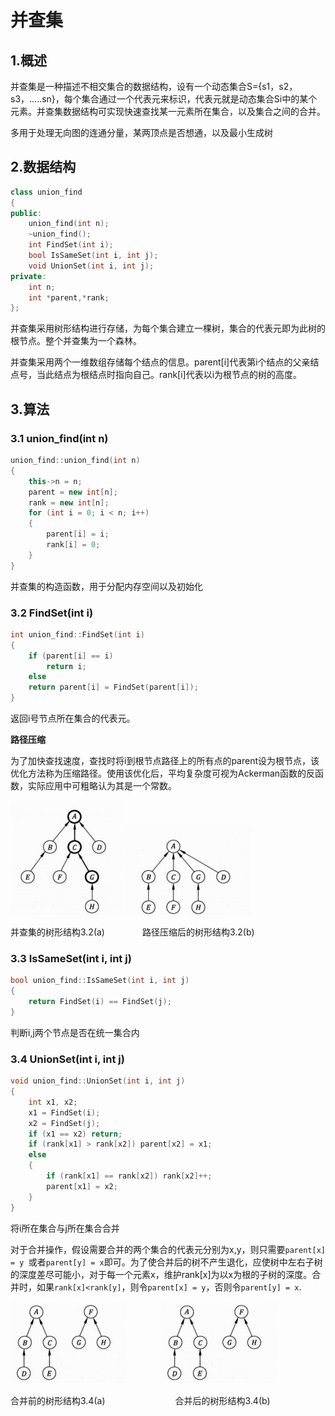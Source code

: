 # 并查集
## 1.概述
并查集是一种描述不相交集合的数据结构，设有一个动态集合S={s1，s2，s3，.....sn}，每个集合通过一个代表元来标识，代表元就是动态集合Si中的某个元素。并查集数据结构可实现快速查找某一元素所在集合，以及集合之间的合并。

多用于处理无向图的连通分量，某两顶点是否想通，以及最小生成树
## 2.数据结构
``` cpp
class union_find
{
public:
	union_find(int n);
	~union_find();
	int FindSet(int i);
	bool IsSameSet(int i, int j);
	void UnionSet(int i, int j);
private:
	int n;
	int *parent,*rank;
};

``` 

并查集采用树形结构进行存储，为每个集合建立一棵树，集合的代表元即为此树的根节点。整个并查集为一个森林。

并查集采用两个一维数组存储每个结点的信息。parent[i]代表第i个结点的父亲结点号，当此结点为根结点时指向自己。rank[i]代表以i为根节点的树的高度。
## 3.算法
### 3.1 union_find(int n)
``` cpp
union_find::union_find(int n)
{
	this->n = n;
	parent = new int[n];
	rank = new int[n];
	for (int i = 0; i < n; i++)
	{
		parent[i] = i;
		rank[i] = 0;
	}
}
```

并查集的构造函数，用于分配内存空间以及初始化
### 3.2 FindSet(int i)
``` cpp
int union_find::FindSet(int i)
{
	if (parent[i] == i)
		return i;
	else 
	return parent[i] = FindSet(parent[i]); 
}
```

返回i号节点所在集合的代表元。

**路径压缩**

为了加快查找速度，查找时将i到根节点路径上的所有点的parent设为根节点，该优化方法称为压缩路径。使用该优化后，平均复杂度可视为Ackerman函数的反函数，实际应用中可粗略认为其是一个常数。

![](3.2(a).png) ![](3.2(b).png)

并查集的树形结构3.2(a) 　　　　路径压缩后的树形结构3.2(b) 
### 3.3 IsSameSet(int i, int j)
``` cpp
bool union_find::IsSameSet(int i, int j)
{
	return FindSet(i) == FindSet(j);
}
```

判断i,j两个节点是否在统一集合内
### 3.4 UnionSet(int i, int j)
``` cpp
void union_find::UnionSet(int i, int j)
{
	int x1, x2;
	x1 = FindSet(i);
	x2 = FindSet(j);
	if (x1 == x2) return;
	if (rank[x1] > rank[x2]) parent[x2] = x1;
	else
	{
		if (rank[x1] == rank[x2]) rank[x2]++;
		parent[x1] = x2;
	}
}
```

将i所在集合与j所在集合合并

对于合并操作，假设需要合并的两个集合的代表元分别为x,y，则只需要`parent[x] = y `或者`parent[y] = x`即可。为了使合并后的树不产生退化，应使树中左右子树的深度差尽可能小，对于每一个元素x，维护rank[x]为以x为根的子树的深度。合并时，如果`rank[x]<rank[y]`，则令`parent[x] = y`，否则令`parent[y] = x`.

![](3.4(a).png)　　　　![](3.4(a).png)  

合并前的树形结构3.4(a)　　　　　　　　合并后的树形结构3.4(b)